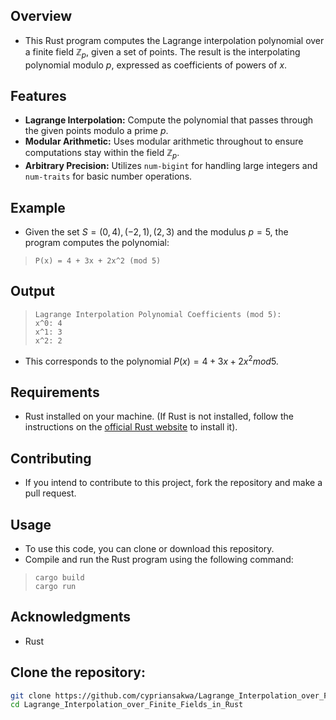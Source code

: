 ## Overview 
- This Rust program computes the Lagrange interpolation polynomial over a finite field $\mathbb{Z}_p$, given a set of points. The result is the interpolating polynomial modulo 
$p$, expressed as coefficients of powers of $x$.
## Features
- **Lagrange Interpolation:** Compute the polynomial that passes through the given points modulo a prime $p$.
- **Modular Arithmetic:** Uses modular arithmetic throughout to ensure computations stay within the field $\mathbb{Z}_p$.
- **Arbitrary Precision:** Utilizes `num-bigint` for handling large integers and `num-traits` for basic number operations.
## Example
- Given the set $S={(0,4),(−2,1),(2,3)}$ and the modulus $p=5$, the program computes the polynomial:
>```
>P(x) = 4 + 3x + 2x^2 (mod 5)
## Output
>```
>Lagrange Interpolation Polynomial Coefficients (mod 5):
>x^0: 4
>x^1: 3
>x^2: 2
- This corresponds to the polynomial $P(x)=4+3x+2x^2 mod 5$.
## Requirements
- Rust installed on your machine. (If Rust is not installed, follow the instructions on the [official Rust website](https://www.rust-lang.org/tools/install) to install it).

## Contributing
  - If you intend to contribute to this project, fork the repository and make a pull request.

## Usage
- To use this code, you can clone or download this repository.
- Compile and run the Rust program using the following command:
>```
>cargo build
>cargo run
## Acknowledgments
- Rust

## Clone the repository:

   ```bash
git clone https://github.com/cypriansakwa/Lagrange_Interpolation_over_Finite_Fields_in_Rust
   cd Lagrange_Interpolation_over_Finite_Fields_in_Rust
